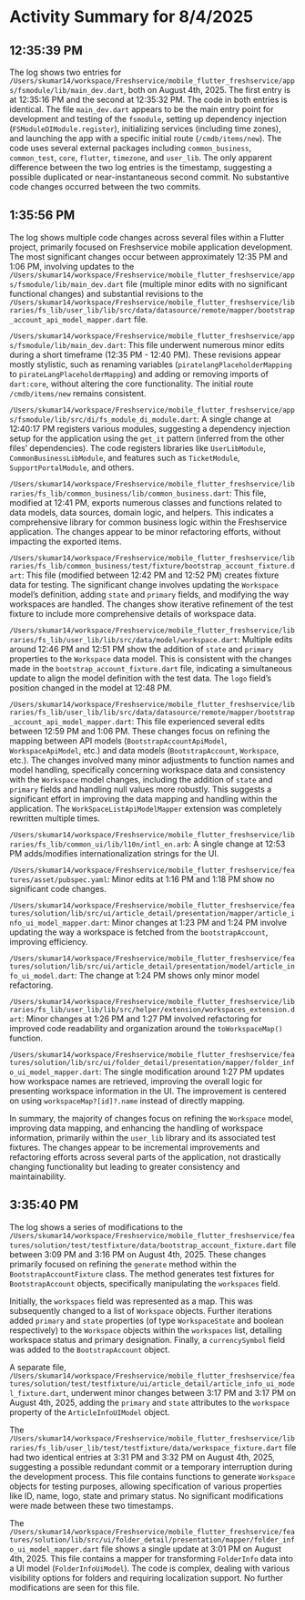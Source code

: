 # Activity Summary for 8/4/2025

## 12:35:39 PM
The log shows two entries for `/Users/skumar14/workspace/Freshservice/mobile_flutter_freshservice/apps/fsmodule/lib/main_dev.dart`, both on August 4th, 2025.  The first entry is at 12:35:16 PM and the second at 12:35:32 PM.  The code in both entries is identical.  The file `main_dev.dart` appears to be the main entry point for development and testing of the `fsmodule`, setting up dependency injection (`FSModuleDIModule.register`), initializing services (including time zones), and launching the app with a specific initial route (`/cmdb/items/new`).  The code uses several external packages including `common_business`, `common_test`, `core`, `flutter`, `timezone`, and `user_lib`.  The only apparent difference between the two log entries is the timestamp, suggesting a possible duplicated or near-instantaneous second commit.  No substantive code changes occurred between the two commits.


## 1:35:56 PM
The log shows multiple code changes across several files within a Flutter project, primarily focused on Freshservice mobile application development.  The most significant changes occur between approximately 12:35 PM and 1:06 PM, involving updates to the `/Users/skumar14/workspace/Freshservice/mobile_flutter_freshservice/apps/fsmodule/lib/main_dev.dart` file (multiple minor edits with no significant functional changes) and substantial revisions to the `/Users/skumar14/workspace/Freshservice/mobile_flutter_freshservice/libraries/fs_lib/user_lib/lib/src/data/datasource/remote/mapper/bootstrap_account_api_model_mapper.dart` file.


`/Users/skumar14/workspace/Freshservice/mobile_flutter_freshservice/apps/fsmodule/lib/main_dev.dart`: This file underwent numerous minor edits during a short timeframe (12:35 PM - 12:40 PM).  These revisions appear mostly stylistic, such as renaming variables (`piratelangPlaceholderMapping` to `pirateLangPlaceholderMapping`) and adding or removing imports of `dart:core`, without altering the core functionality.  The initial route `/cmdb/items/new` remains consistent.


`/Users/skumar14/workspace/Freshservice/mobile_flutter_freshservice/apps/fsmodule/lib/src/di/fs_module_di_module.dart`: A single change at 12:40:17 PM registers various modules, suggesting a dependency injection setup for the application using the `get_it` pattern (inferred from the other files’ dependencies).  The code registers libraries like `UserLibModule`, `CommonBusinessLibModule`, and features such as `TicketModule`, `SupportPortalModule`, and others.


`/Users/skumar14/workspace/Freshservice/mobile_flutter_freshservice/libraries/fs_lib/common_business/lib/common_business.dart`: This file, modified at 12:41 PM, exports numerous classes and functions related to data models, data sources, domain logic, and helpers.  This indicates a comprehensive library for common business logic within the Freshservice application.  The changes appear to be minor refactoring efforts, without impacting the exported items.


`/Users/skumar14/workspace/Freshservice/mobile_flutter_freshservice/libraries/fs_lib/common_business/test/fixture/bootstrap_account_fixture.dart`: This file (modified between 12:42 PM and 12:52 PM) creates fixture data for testing. The significant change involves updating the `Workspace` model’s definition, adding `state` and `primary` fields, and modifying the way workspaces are handled.  The changes show iterative refinement of the test fixture to include more comprehensive details of workspace data.


`/Users/skumar14/workspace/Freshservice/mobile_flutter_freshservice/libraries/fs_lib/user_lib/lib/src/data/model/workspace.dart`:  Multiple edits around 12:46 PM and 12:51 PM show the addition of `state` and `primary` properties to the `Workspace` data model. This is consistent with the changes made in the `bootstrap_account_fixture.dart` file, indicating a simultaneous update to align the model definition with the test data. The `logo` field’s position changed in the model at 12:48 PM.


`/Users/skumar14/workspace/Freshservice/mobile_flutter_freshservice/libraries/fs_lib/user_lib/lib/src/data/datasource/remote/mapper/bootstrap_account_api_model_mapper.dart`: This file experienced several edits between 12:59 PM and 1:06 PM. These changes focus on refining the mapping between API models (`BootstrapAccountApiModel`, `WorkspaceApiModel`, etc.) and data models (`BootstrapAccount`, `Workspace`, etc.). The changes involved many minor adjustments to function names and model handling, specifically concerning workspace data and consistency with the `Workspace` model changes, including the addition of `state` and `primary` fields and handling null values more robustly. This suggests a significant effort in improving the data mapping and handling within the application.  The `WorkSpaceListApiModelMapper` extension was completely rewritten multiple times.

`/Users/skumar14/workspace/Freshservice/mobile_flutter_freshservice/libraries/fs_lib/common_ui/lib/l10n/intl_en.arb`:  A single change at 12:53 PM adds/modifies internationalization strings for the UI.


`/Users/skumar14/workspace/Freshservice/mobile_flutter_freshservice/features/asset/pubspec.yaml`: Minor edits at 1:16 PM and 1:18 PM show no significant code changes.


`/Users/skumar14/workspace/Freshservice/mobile_flutter_freshservice/features/solution/lib/src/ui/article_detail/presentation/mapper/article_info_ui_model_mapper.dart`: Minor changes at 1:23 PM and 1:24 PM involve updating the way a workspace is fetched from the `bootstrapAccount`, improving efficiency.


`/Users/skumar14/workspace/Freshservice/mobile_flutter_freshservice/features/solution/lib/src/ui/article_detail/presentation/model/article_info_ui_model.dart`: The change at 1:24 PM shows only minor model refactoring.


`/Users/skumar14/workspace/Freshservice/mobile_flutter_freshservice/libraries/fs_lib/user_lib/lib/src/helper/extension/workspaces_extension.dart`:  Minor changes at 1:26 PM and 1:27 PM involved refactoring for improved code readability and organization around the `toWorkspaceMap()` function.


`/Users/skumar14/workspace/Freshservice/mobile_flutter_freshservice/features/solution/lib/src/ui/folder_detail/presentation/mapper/folder_info_ui_model_mapper.dart`: The single modification around 1:27 PM updates how workspace names are retrieved, improving the overall logic for presenting workspace information in the UI.  The improvement is centered on using `workspaceMap?[id]?.name` instead of directly mapping.

In summary, the majority of changes focus on refining the `Workspace` model, improving data mapping, and enhancing the handling of workspace information, primarily within the `user_lib` library and its associated test fixtures.  The changes appear to be incremental improvements and refactoring efforts across several parts of the application, not drastically changing functionality but leading to greater consistency and maintainability.


## 3:35:40 PM
The log shows a series of modifications to the `/Users/skumar14/workspace/Freshservice/mobile_flutter_freshservice/features/solution/test/testfixture/data/bootstrap_account_fixture.dart` file between 3:09 PM and 3:16 PM on August 4th, 2025.  These changes primarily focused on refining the `generate` method within the `BootstrapAccountFixture` class.  The method generates test fixtures for `BootstrapAccount` objects, specifically manipulating the `workspaces` field.

Initially, the `workspaces` field was represented as a map. This was subsequently changed to a list of `Workspace` objects.  Further iterations added `primary` and `state` properties (of type `WorkspaceState` and boolean respectively) to the `Workspace` objects within the `workspaces` list, detailing workspace status and primary designation.  Finally, a `currencySymbol` field was added to the `BootstrapAccount` object.

A separate file, `/Users/skumar14/workspace/Freshservice/mobile_flutter_freshservice/features/solution/test/testfixture/ui/article_detail/article_info_ui_model_fixture.dart`,  underwent minor changes between 3:17 PM and 3:17 PM on August 4th, 2025, adding the `primary` and `state` attributes to the `workspace` property of the `ArticleInfoUIModel` object.

The `/Users/skumar14/workspace/Freshservice/mobile_flutter_freshservice/libraries/fs_lib/user_lib/test/testfixture/data/workspace_fixture.dart` file had two identical entries at 3:31 PM and 3:32 PM on August 4th, 2025,  suggesting a possible redundant commit or a temporary interruption during the development process. This file contains functions to generate `Workspace` objects for testing purposes, allowing specification of various properties like ID, name, logo, state and primary status.  No significant modifications were made between these two timestamps.

The `/Users/skumar14/workspace/Freshservice/mobile_flutter_freshservice/features/solution/lib/src/ui/folder_detail/presentation/mapper/folder_info_ui_model_mapper.dart` file shows a single update at 3:01 PM on August 4th, 2025. This file contains a mapper for transforming `FolderInfo` data into a UI model (`FolderInfoUiModel`).  The code is complex, dealing with various visibility options for folders and requiring localization support. No further modifications are seen for this file.
